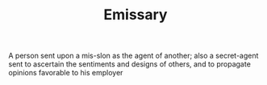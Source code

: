 ---
title: Emissary
letter: E
permalink: "/definitions/bld-emissary.html"
body: A person sent upon a mis-slon as the agent of another; also a secret-agent sent
  to ascertain the sentiments and designs of others, and to propagate opinions favorable
  to his employer
published_at: '2018-07-07'
source: Black's Law Dictionary 2nd Ed (1910)
layout: post
---